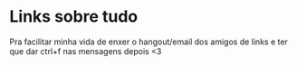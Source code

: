 # Links sobre tudo
Pra facilitar minha vida de enxer o hangout/email dos amigos de links e ter que dar ctrl+f nas mensagens depois <3
